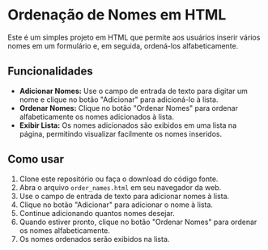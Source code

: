 # Ordenação de Nomes em HTML

Este é um simples projeto em HTML que permite aos usuários inserir vários nomes em um formulário e, em seguida, ordená-los alfabeticamente.

## Funcionalidades

- **Adicionar Nomes:** Use o campo de entrada de texto para digitar um nome e clique no botão "Adicionar" para adicioná-lo à lista.
- **Ordenar Nomes:** Clique no botão "Ordenar Nomes" para ordenar alfabeticamente os nomes adicionados à lista.
- **Exibir Lista:** Os nomes adicionados são exibidos em uma lista na página, permitindo visualizar facilmente os nomes inseridos.

## Como usar

1. Clone este repositório ou faça o download do código fonte.
2. Abra o arquivo `order_names.html` em seu navegador da web.
3. Use o campo de entrada de texto para adicionar nomes à lista.
4. Clique no botão "Adicionar" para adicionar o nome à lista.
5. Continue adicionando quantos nomes desejar.
6. Quando estiver pronto, clique no botão "Ordenar Nomes" para ordenar os nomes alfabeticamente.
7. Os nomes ordenados serão exibidos na lista.
